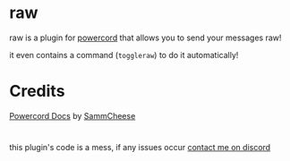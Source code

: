 # raw
raw is a plugin for [powercord](https://powercord.dev) that allows you to send your messages raw!

it even contains a command (`toggleraw`) to do it automatically!

# Credits

[Powercord Docs](https://github.com/SammCheese/Powercord-Docs) by [SammCheese](https://github.com/SammCheese)

#

this plugin's code is a mess, if any issues occur [contact me on discord](https://github.com/Captain8771/Captain8771#how-to-reach)
